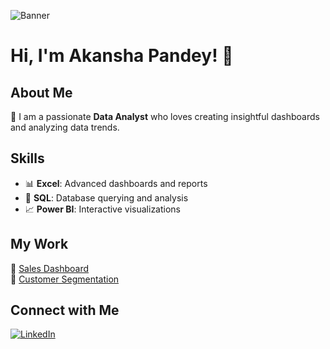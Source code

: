 ![Banner](https://github.com/AkanshaPandey03/YourRepo/raw/main/[banner-image.jpg](https://github.com/AkanshaPandey03/AkanshaPandey03/blob/main/AKS.png?raw=true))


# Hi, I'm Akansha Pandey! 👋

## About Me  
🌟 I am a passionate **Data Analyst** who loves creating insightful dashboards and analyzing data trends.

## Skills  
- 📊 **Excel**: Advanced dashboards and reports  
- 💾 **SQL**: Database querying and analysis  
- 📈 **Power BI**: Interactive visualizations  

## My Work  
🔗 [Sales Dashboard](https://github.com/AkanshaPandey03/Sales-Dashboard)  
🔗 [Customer Segmentation](https://github.com/YourUsername/Customer-Segmentation)

## Connect with Me  
[![LinkedIn](https://img.shields.io/badge/LinkedIn-blue?logo=linkedin)](www.linkedin.com/in/akansha-pandey-a8bb56327)

